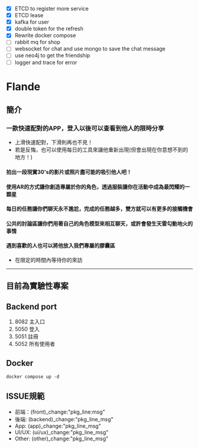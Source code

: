 - [x] ETCD to register more service 
- [x] ETCD lease
- [x] kafka for user
- [x] double token for the refresh
- [x] Rewrite docker compose
- [ ] rabbit mq for shop
- [ ] websocket for chat and use mongo to save the chat message
- [ ] use neo4j to get the friendship
- [ ] logger and trace for error

[//]: # (All for the location not use cloud)
[//]: # (for cloud)
[//]: # (aws ec2 and use nginx and kubernetes to CICD and use serverless to deploy)

[//]: # (for the front)
[//]: # (Use react and redux OR nuxt and pinpa OR nextjs )

[//]: # (for the block chain i want to use own block chain)

[//]: # (use web3 to do transaction)


# Flande

## 簡介

### 一款快速配對的APP，登入以後可以查看到他人的限時分享
  - 上滑快速配對，下滑則再也不見！
  - 若是反悔，也可以使用每日的工具來讓他重新出現(但會出現在你意想不到的地方！)
#### 拍出一段現實30's的影片或照片盡可能的吸引他人吧！

#### 使用AR的方式讓你創造專屬於你的角色，透過服裝讓你在活動中成為最閃耀的一顆星

#### 每日的任務讓你們聊天永不尷尬，完成的任務越多，雙方就可以有更多的接觸機會

#### 公共的討論區讓你們用著自己的角色模型來相互聊天，或許會發生天雷勾動地火的事情

#### 遇到喜歡的人也可以將他放入我們專屬的膠囊區
  - 在限定的時間內等待你的來訪

---

## 目前為實驗性專案

## Backend port

1. 8082 主入口
2. 5050 登入
3. 5051 註冊
4. 5052 所有使用者

## Docker
```shell
docker compose up -d 
```

## ISSUE規範
- 前端：(front)_change:"pkg_line:msg"
- 後端: (backend)_change:"pkg_line_msg"
- App: (app)_change:"pkg_line_msg"
- UI/UX: (ui/ux)_change:"pkg_line_msg"
- Other: (other)_change:"pkg_line_msg"